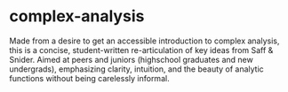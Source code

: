# complex-analysis
Made from a desire to get an accessible introduction to complex analysis, this is a concise, student-written re-articulation of key ideas from Saff &amp; Snider. Aimed at peers and juniors (highschool graduates and new undergrads), emphasizing clarity, intuition, and the beauty of analytic functions without being carelessly informal.
